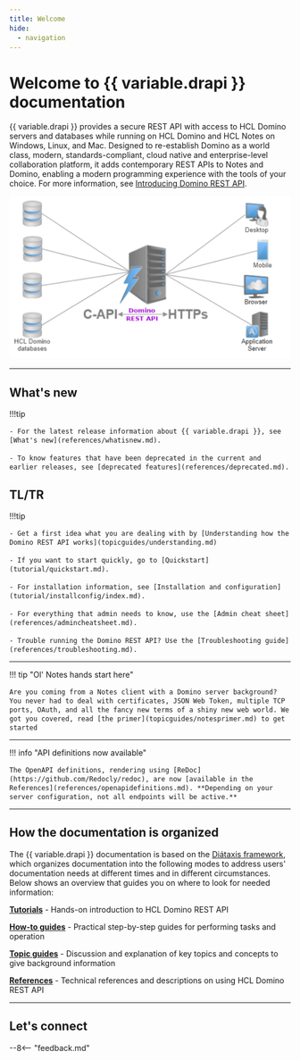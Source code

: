 ```yaml
---
title: Welcome
hide:
  - navigation
---
```


# Welcome to {{ variable.drapi }} documentation

{{ variable.drapi }} provides a secure REST API with access to HCL Domino servers and databases while running on HCL Domino and HCL Notes on Windows, Linux, and Mac. Designed to re-establish Domino as a world class, modern, standards-compliant, cloud native and enterprise-level collaboration platform, it adds contemporary REST APIs to Notes and Domino, enabling a modern programming experience with the tools of your choice. For more information, see [Introducing Domino REST API](topicguides/introducingrestapi.md).

![Domino REST API](assets/images/svg/DominoKeepAPI.svg)

---

## What's new

!!!tip

    - For the latest release information about {{ variable.drapi }}, see [What's new](references/whatisnew.md).

    - To know features that have been deprecated in the current and earlier releases, see [deprecated features](references/deprecated.md).

## TL/TR

!!!tip

    - Get a first idea what you are dealing with by [Understanding how the Domino REST API works](topicguides/understanding.md)

    - If you want to start quickly, go to [Quickstart](tutorial/quickstart.md).

    - For installation information, see [Installation and configuration](tutorial/installconfig/index.md).

    - For everything that admin needs to know, use the [Admin cheat sheet](references/admincheatsheet.md).
    
    - Trouble running the Domino REST API? Use the [Troubleshooting guide](references/troubleshooting.md).

---
!!! tip "Ol' Notes hands start here"

    Are you coming from a Notes client with a Domino server background? You never had to deal with certificates, JSON Web Token, multiple TCP ports, OAuth, and all the fancy new terms of a shiny new web world. We got you covered, read [the primer](topicguides/notesprimer.md) to get started
    
---
!!! info "API definitions now available"

    The OpenAPI definitions, rendering using [ReDoc](https://github.com/Redocly/redoc), are now [available in the References](references/openapidefinitions.md). **Depending on your server configuration, not all endpoints will be active.**

---

## How the documentation is organized

The {{ variable.drapi }} documentation is based on the [Diátaxis framework](https://diataxis.fr/), which organizes documentation into the following modes to address users' documentation needs at different times and in different circumstances. Below shows an overview that guides you on where to look for needed information:

**[Tutorials](tutorial/index.md)** - Hands-on introduction to HCL Domino REST API

**[How-to guides](howto/index.md)** - Practical step-by-step guides for performing tasks and operation

**[Topic guides](topicguides/index.md)** - Discussion and explanation of key topics and concepts to give background information

**[References](references/index.md)** - Technical references and descriptions on using HCL Domino REST API

---

## Let's connect

--8<-- "feedback.md"
